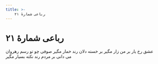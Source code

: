 ```yaml
---
title: >-
    رباعی شمارهٔ ۲۱
---
```

# رباعی شمارهٔ ۲۱

عشق رخ یار بر من زار مگیر
بر خسته دلان رند خمار مگیر
صوفی چو تو رسم رهروان می دانی
بر مردم رند نکته بسیار مگیر
